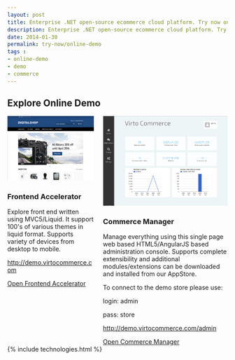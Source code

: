 ```yaml
---
layout: post
title: Enterprise .NET open-source ecommerce cloud platform. Try now online demo
description: Enterprise .NET open-source ecommerce cloud platform. Try now online demo
date: 2014-01-30
permalink: try-now/online-demo
tags : 
- online-demo
- demo
- commerce
---
```

<article role="main" class="main">
	<div class="responsive">
		<h1 class="title">Explore Online Demo</h1>
		<div class="columns">
			<div class="column">
				<div class="block">
					<div class="img-500">
						<a target="_blank" href="http://demo.virtocommerce.com/" rel="nofollow"><img alt="Virto Commerce frontend accelerator" src="assets/images/demo/frontend-home.png" class="border"></a>
					</div>
					<h3>Frontend Accelerator</h3>
					<p class="text">Explore front end written using MVC5/Liquid. It support 100's of various themes in liquid format. Supports variety of devices from desktop to mobile.</p>
					<p class="text"><a href="http://demo.virtocommerce.com" target="_blank" rel="nofollow">http://demo.virtocommerce.com</a></p>
					<a class="button fill" target="_blank" href="http://demo.virtocommerce.com/" rel="nofollow">Open Frontend Accelerator</a>
				</div>
			</div>
			<div class="column">
				<div class="block">
					<div class="img-500">
						<a href="http://demo.virtocommerce.com/admin" target="_blank" rel="nofollow"><img alt="Virto Commerce manager" src="assets/images/demo/admin-dashboard.png" class="border"></a>
					</div>
					<h3>Commerce Manager</h3>
					<p class="text">Manage everything using this single page web based HTML5/AngularJS based administration console. Supports complete extensibility and additional modules/extensions can be downloaded and installed from our AppStore.</p>
					<p class="text">To connect to the demo store please use:</p>
					<p class="text">login: admin</p>
					<p class="text">pass: store</p>
					<p class="text"><a href="http://demo.virtocommerce.com/admin" target="_blank" rel="nofollow">http://demo.virtocommerce.com/admin</a></p>
					<a class="button fill" target="_blank"  href="http://demo.virtocommerce.com/admin" rel="nofollow">Open Commerce Manager</a>
				</div>
			</div>
		</div>
	</div>
	{% include technologies.html %}
</article>
